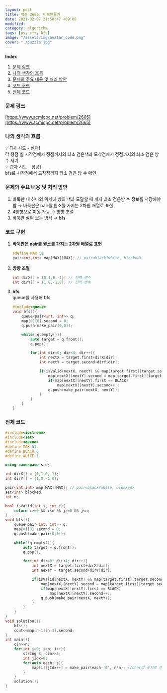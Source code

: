 ```yaml
---
layout: post
title: 백준 2665. 미로만들기
date: 2021-02-07 21:58:47 +09:00
modified: 
category: algorithm
tags: [ps, c++, bfs]
image: "/assets/img/avatar_code.png"
cover: "./puzzle.jpg"
---
```


**Index**
1. [문제 링크](#문제-링크)
1. [나의 생각의 흐름](#나의-생각의-흐름)
1. [문제의 주요 내용 및 처리 방안](#문제의-주요-내용-및-처리-방안)
1. [코드 구현](#코드-구현)
1. [전체 코드](#전체-코드)

### 문제 링크
[https://www.acmicpc.net/problem/2665](https://www.acmicpc.net/problem/2665)

### 나의 생각의 흐름
💡 [1차 시도 - 실패]<br>
    각 정점 별 시작점에서 정점까지의 최소 검은색과 도착점에서 정점까지의 최소 검은 방 수 세기<br>
💡 [2차 시도 - 성공]<br> 
    bfs로 시작점에서 도착점까지 최소 검은 방 수 확인<br>


### 문제의 주요 내용 및 처리 방안
1. 바둑판 내 하나의 위치에 방의 색과 도달할 때 까지 최소 검은방 수 정보를 저장해야함 → 바둑판은 pair를 원소를 가지는 2차원 배열로 표현
1. 4방향으로 이동 가능 → 방향 조절
1. 바둑판 살펴 보는 방식 → bfs

### 코드 구현 
1. **바둑판은 pair를 원소를 가지는 2차원 배열로 표현**<br>
    ```c++
    #define MAX 51
    pair<int,int> map[MAX][MAX]; // pair<black?white, blocked>
    ```
1. **방향 조절**<br>
    ```c++
    int dirX[] = {0,1,0,-1}; // 전역 변수
    int dirY[] = {1,0,-1,0}; // 전역 변수
    ```
1. **bfs**<br>
    queue를 사용해 bfs 
    ```c++
    #include<queue>
    void bfs(){
        queue<pair<int, int>> q;
        map[0][0].second = 0;
        q.push(make_pair(0,0));

        while(!q.empty()){
            auto target = q.front();
            q.pop();

            for(int dir=0; dir<4; dir++){
                int nextX = target.first+dirX[dir];
                int nextY = target.second+dirY[dir];

                if(isValid(nextX, nextY) && map[target.first][target.second].second<map[nextX][nextY].second){
                    map[nextX][nextY].second = map[target.first][target.second].second;
                    if(map[nextX][nextY].first == BLACK)
                        map[nextX][nextY].second++;;
                    q.push(make_pair(nextX, nextY));
                }
            }
        }
    }
    ```

### 전체 코드
```c++
#include<iostream>
#include<set>
#include<queue>
#define MAX 51
#define BLACK 0
#define WHITE 1

using namespace std;

int dirX[] = {0,1,0,-1};
int dirY[] = {1,0,-1,0};

pair<int,int> map[MAX][MAX]; // pair<black?white, blocked>
set<int> blocked;
int n;

bool isValid(int i, int j){
    return i>=0 && i<n && j>=0 && j<n;
}
void bfs(){
    queue<pair<int, int>> q;
    map[0][0].second = 0;
    q.push(make_pair(0,0));

    while(!q.empty()){
        auto target = q.front();
        q.pop();

        for(int dir=0; dir<4; dir++){
            int nextX = target.first+dirX[dir];
            int nextY = target.second+dirY[dir];

            if(isValid(nextX, nextY) && map[target.first][target.second].second<map[nextX][nextY].second){
                map[nextX][nextY].second = map[target.first][target.second].second;
                if(map[nextX][nextY].first == BLACK)
                    map[nextX][nextY].second++;;
                q.push(make_pair(nextX, nextY));
            }
        }
    }
}
void solution(){
    bfs();
    cout<<map[n-1][n-1].second;
}
int main(){
    cin>>n;
    for(int i=0; i<n; i++){
        string s; cin>>s;
        int jIdx=0; 
        for(auto each: s){
            map[i][jIdx++] = make_pair(each-'0', n*n); //char라 숫자로 변경
        }
    }
    solution();
}
```




